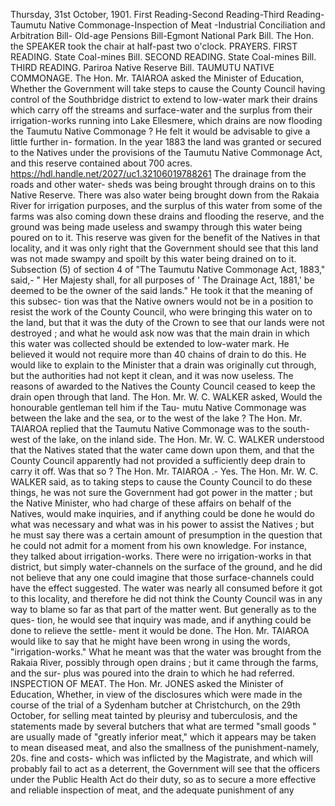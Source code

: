 Thursday, 31st October, 1901. First Reading-Second Reading-Third Reading- Taumutu Native Commonage-Inspection of Meat -Industrial Conciliation and Arbitration Bill- Old-age Pensions Bill-Egmont National Park Bill. The Hon. the SPEAKER took the chair at half-past two o'clock. PRAYERS. FIRST READING. State Coal-mines Bill. SECOND READING. State Coal-mines Bill. THIRD READING. Pariroa Native Reserve Bill. TAUMUTU NATIVE COMMONAGE. The Hon. Mr. TAIAROA asked the Minister of Education, Whether the Government will take steps to cause the County Council having control of the Southbridge district to extend to low-water mark their drains which carry off the streams and surface-water and the surplus from their irrigation-works running into Lake Ellesmere, which drains are now flooding the Taumutu Native Commonage ? He felt it would be advisable to give a little further in- formation. In the year 1883 the land was granted or secured to the Natives under the provisions of the Taumutu Native Commonage Act, and this reserve contained about 700 acres. https://hdl.handle.net/2027/uc1.32106019788261 The drainage from the roads and other water- sheds was being brought through drains on to this Native Reserve. There was also water being brought down from the Rakaia River for irrigation purposes, and the surplus of this water from some of the farms was also coming down these drains and flooding the reserve, and the ground was being made useless and swampy through this water being poured on to it. This reserve was given for the benefit of the Natives in that locality, and it was only right that the Government should see that this land was not made swampy and spoilt by this water being drained on to it. Subsection (5) of section 4 of "The Taumutu Native Commonage Act, 1883," said,- " Her Majesty shall, for all purposes of ' The Drainage Act, 1881,' be deemed to be the owner of the said lands." He took it that the meaning of this subsec- tion was that the Native owners would not be in a position to resist the work of the County Council, who were bringing this water on to the land, but that it was the duty of the Crown to see that our lands were not destroyed ; and what he would ask now was that the main drain in which this water was collected should be extended to low-water mark. He believed it would not require more than 40 chains of drain to do this. He would like to explain to the Minister that a drain was originally cut through, but the authorities had not kept it clean, and it was now useless. The reasons of awarded to the Natives the County Council ceased to keep the drain open through that land. The Hon. Mr. W. C. WALKER asked, Would the honourable gentleman tell him if the Tau- mutu Native Commonage was between the lake and the sea, or to the west of the lake ? The Hon. Mr. TAIAROA replied that the Taumutu Native Commonage was to the south- west of the lake, on the inland side. The Hon. Mr. W. C. WALKER understood that the Natives stated that the water came down upon them, and that the County Council apparently had not provided a sufficiently deep drain to carry it off. Was that so ? The Hon. Mr. TAIAROA .- Yes. The Hon. Mr. W. C. WALKER said, as to taking steps to cause the County Council to do these things, he was not sure the Government had got power in the matter ; but the Native Minister, who had charge of these affairs on behalf of the Natives, would make inquiries, and if anything could be done he would do what was necessary and what was in his power to assist the Natives ; but he must say there was a certain amount of presumption in the question that he could not admit for a moment from his own knowledge. For instance, they talked about irrigation-works. There were no irrigation-works in that district, but simply water-channels on the surface of the ground, and he did not believe that any one could imagine that those surface-channels could have the effect suggested. The water was nearly all consumed before it got to this locality, and therefore he did not think the County Council was in any way to blame so far as that part of the matter went. But generally as to the ques- tion, he would see that inquiry was made, and if anything could be done to relieve the settle- ment it would be done. The Hon. Mr. TAIAROA would like to say that he might have been wrong in using the words, "irrigation-works." What he meant was that the water was brought from the Rakaia River, possibly through open drains ; but it came through the farms, and the sur- plus was poured into the drain to which he had referred. INSPECTION OF MEAT. The Hon. Mr. JONES asked the Minister of Education, Whether, in view of the disclosures which were made in the course of the trial of a Sydenham butcher at Christchurch, on the 29th October, for selling meat tainted by pleurisy and tuberculosis, and the statements made by several butchers that what are termed "small goods " are usually made of "greatly inferior meat," which it appears may be taken to mean diseased meat, and also the smallness of the punishment-namely, 20s. fine and costs- which was inflicted by the Magistrate, and which will probably fail to act as a deterrent, the Government will see that the officers under the Public Health Act do their duty, so as to secure a more effective and reliable inspection of meat, and the adequate punishment of any 